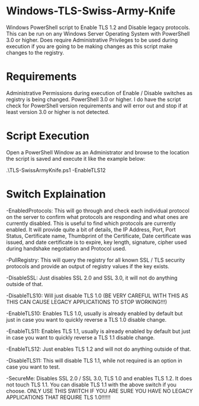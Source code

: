 # Windows-TLS-Swiss-Army-Knife
Windows PowerShell script to Enable TLS 1.2 and Disable legacy protocols. This can be run on any Windows Server Operating System with PowerShell 3.0
or higher. Does require Administrative Privileges to be used during execution if you are going to be making changes as this script make changes to the registry.

# Requirements

Administrative Permissions during execution of Enable / Disable switches as registry is being changed.
PowerShell 3.0 or higher. I do have the script check for PowerShell version requirements and will error out and stop if at least version 3.0 or higher is not detected.

# Script Execution

Open a PowerShell Window as an Administrator and browse to the location the script is saved and execute it like the example below:

.\TLS-SwissArmyKnife.ps1 -EnableTLS12

# Switch Explaination

-EnabledProtocols: This will go through and check each individual protocol on the server to confirm what protocols are responding and what ones are currently disabled. This is useful to find which protocols are currently enabled. It will provide quite a bit of details, the IP Address, Port, Port Status, Certificate name, Thumbprint of the Certificate, Date certificate was issued, and date certificate is to expire, key length, signature, cipher used during handshake negotiation and Protocol used.

-PullRegistry: This will query the registry for all known SSL / TLS security protocols and provide an output of registry values if the key exists.

-DisableSSL: Just disables SSL 2.0 and SSL 3.0, it will not do anything outside of that.

-DisableTLS10: Will just disable TLS 1.0 (BE VERY CAREFUL WITH THIS AS THIS CAN CAUSE LEGACY APPLICATIONS TO STOP WORKING!!!)

-EnableTLS10: Enables TLS 1.0, usually is already enabled by default but just in case you want to quickly reverse a TLS 1.0 disable change.

-EnableTLS11: Enables TLS 1.1, usually is already enabled by default but just in case you want to quickly reverse a TLS 1.1 disable change.

-EnableTLS12: Just enables TLS 1.2 and will not do anything outside of that.

-DisableTLS11: This will disable TLS 1.1, while not required is an option in case you want to test.

-SecureMe: Disables SSL 2.0 / SSL 3.0, TLS 1.0 and enables TLS 1.2. It does not touch TLS 1.1. You can disable TLS 1.1 with the above switch if you choose. ONLY USE THIS SWITCH IF YOU ARE SURE YOU HAVE NO LEGACY APPLICATIONS THAT REQUIRE TLS 1.0!!!!!!






